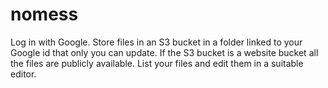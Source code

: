 # nomess
Log in with Google.
Store files in an S3 bucket in a folder linked to your Google id that only you can update.
If the S3 bucket is a website bucket all the files are publicly available.
List your files and edit them in a suitable editor.
